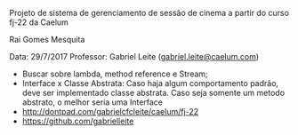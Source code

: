 Projeto de sistema de gerenciamento de sessão de cinema a partir do curso fj-22 da Caelum

Rai Gomes Mesquita

Data: 29/7/2017
Professor: Gabriel Leite (gabriel.leite@caelum.com)
 - Buscar sobre lambda, method reference e Stream;
 - Interface x Classe Abstrata: Caso haja algum comportamento padrão, deve ser implementado classe abstrata. Caso seja somente um metodo abstrato, o melhor seria uma Interface
 - http://dontpad.com/gabrielcfcleite/caelum/fj-22
 - https://github.com/gabrielleite
